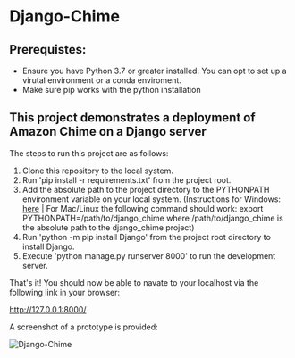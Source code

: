 # Django-Chime

## Prerequistes:

- Ensure you have Python 3.7 or greater installed. You can opt to set up a virutal environment or a conda enviroment.
- Make sure pip works with the python installation

## This project demonstrates a deployment of Amazon Chime on a Django server

The steps to run this project are as follows:

1. Clone this repository to the local system.
2. Run 'pip install -r requirements.txt' from the project root.
3. Add the absolute path to the project directory to the PYTHONPATH environment variable on your local system. 
  (Instructions for Windows: [here](https://stackoverflow.com/questions/3701646/how-to-add-to-the-pythonpath-in-windows-so-it-finds-my-modules-packages) | For Mac/Linux the following command should work: export PYTHONPATH=/path/to/django_chime where /path/to/django_chime is the absolute path to the django_chime project)
4. Run 'python -m pip install Django' from the project root directory to install Django.
5. Execute 'python manage.py runserver 8000' to run the development server.

That's it! You should now be able to navate to your localhost via the following link in your browser:

http://127.0.0.1:8000/

A screenshot of a prototype is provided:

![Django-Chime](https://i.imgur.com/jmv9ecX.png)
